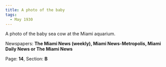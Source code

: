 ```yaml
---  
title: A photo of the baby  
tags:  
  - May 1930  
---  
```

  
A photo of the baby sea cow at the Miami aquarium.  
  
Newspapers: **The Miami News (weekly), Miami News-Metropolis, Miami Daily News or The Miami News**  
  
Page: **14**, Section: **B** 
